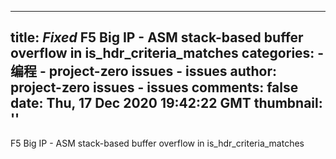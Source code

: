 
---
title: _Fixed_ F5 Big IP - ASM stack-based buffer overflow in is_hdr_criteria_matches
categories: 
    - 编程
    - project-zero issues - issues
author: project-zero issues - issues
comments: false
date: Thu, 17 Dec 2020 19:42:22 GMT
thumbnail: ''
---

<div>   
F5 Big IP - ASM stack-based buffer overflow in is_hdr_criteria_matches  
</div>
            